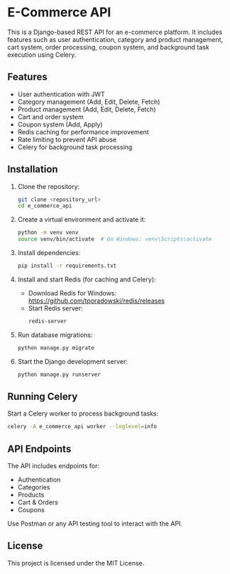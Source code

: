 # E-Commerce API

This is a Django-based REST API for an e-commerce platform. It includes features such as user authentication, category and product management, cart system, order processing, coupon system, and background task execution using Celery.

## Features
- User authentication with JWT
- Category management (Add, Edit, Delete, Fetch)
- Product management (Add, Edit, Delete, Fetch)
- Cart and order system
- Coupon system (Add, Apply)
- Redis caching for performance improvement
- Rate limiting to prevent API abuse
- Celery for background task processing

## Installation
1. Clone the repository:
   ```sh
   git clone <repository_url>
   cd e_commerce_api
   ```

2. Create a virtual environment and activate it:
   ```sh
   python -m venv venv
   source venv/bin/activate  # On Windows: venv\Scripts\activate
   ```

3. Install dependencies:
   ```sh
   pip install -r requirements.txt
   ```

4. Install and start Redis (for caching and Celery):
   - Download Redis for Windows: https://github.com/tporadowski/redis/releases
   - Start Redis server:
     ```sh
     redis-server
     ```

5. Run database migrations:
   ```sh
   python manage.py migrate
   ```

6. Start the Django development server:
   ```sh
   python manage.py runserver
   ```

## Running Celery
Start a Celery worker to process background tasks:
```sh
celery -A e_commerce_api worker --loglevel=info
```

## API Endpoints
The API includes endpoints for:
- Authentication
- Categories
- Products
- Cart & Orders
- Coupons

Use Postman or any API testing tool to interact with the API.

## License
This project is licensed under the MIT License.

